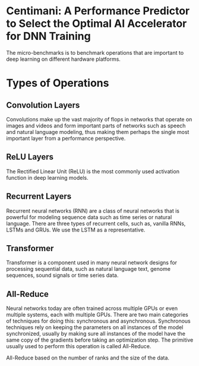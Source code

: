 # Centimani: A Performance Predictor to Select the Optimal AI Accelerator for DNN Training

The micro-benchmarks is to benchmark operations that are important to deep learning on different hardware platforms.

# Types of Operations

## Convolution Layers

Convolutions make up the vast majority of flops in networks that operate on images and videos and form important parts of networks such as speech and natural language modeling, thus making them perhaps the single most important layer from a performance perspective.

## ReLU Layers

The Rectified Linear Unit (ReLU) is the most commonly used activation function in deep learning models.

## Recurrent Layers

Recurrent neural networks (RNN) are a class of neural networks that is powerful for modeling sequence data such as time series or natural language. There are three types of recurrent cells, such as, vanilla RNNs, LSTMs and GRUs. We use the LSTM as a representative.

## Transformer

Transformer is a component used in many neural network designs for processing sequential data, such as natural language text, genome sequences, sound signals or time series data.

## All-Reduce

Neural networks today are often trained across multiple GPUs or even multiple systems, each with multiple GPUs. There are two main categories of techniques for doing this: synchronous and asynchronous. Synchronous techniques rely on keeping the parameters on all instances of the model synchronized, usually by making sure all instances of the model have the same copy of the gradients before taking an optimization step. The primitive usually used to perform this operation is called All-Reduce.

All-Reduce based on the number of ranks and the size of the data.
